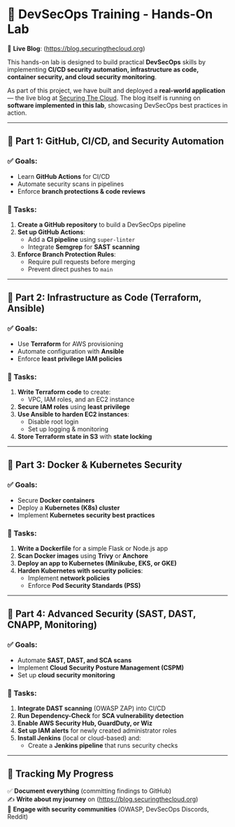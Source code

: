 # 🚀 DevSecOps Training - Hands-On Lab  
🔗 **Live Blog**: (https://blog.securingthecloud.org)  

This hands-on lab is designed to build practical **DevSecOps** skills by implementing **CI/CD security automation, infrastructure as code, container security, and cloud security monitoring**.  

As part of this project, we have built and deployed a **real-world application**— the live blog at [Securing The Cloud](https://blog.securingthecloud.org). The blog itself is running on **software implemented in this lab**, showcasing DevSecOps best practices in action.  

---

## 📌 Part 1: GitHub, CI/CD, and Security Automation  
### ✅ Goals:
- Learn **GitHub Actions** for CI/CD  
- Automate security scans in pipelines  
- Enforce **branch protections & code reviews**  

### 🔨 Tasks:
1. **Create a GitHub repository** to build a DevSecOps pipeline  
2. **Set up GitHub Actions**:
   - Add a **CI pipeline** using `super-linter`  
   - Integrate **Semgrep** for **SAST scanning**  
3. **Enforce Branch Protection Rules**:
   - Require pull requests before merging  
   - Prevent direct pushes to `main`  
 

---

## 📌 Part 2: Infrastructure as Code (Terraform, Ansible)  
### ✅ Goals:
- Use **Terraform** for AWS provisioning  
- Automate configuration with **Ansible**  
- Enforce **least privilege IAM policies**  

### 🔨 Tasks:
1. **Write Terraform code** to create:
   - VPC, IAM roles, and an EC2 instance  
2. **Secure IAM roles** using **least privilege**  
3. **Use Ansible to harden EC2 instances**:
   - Disable root login  
   - Set up logging & monitoring  
4. **Store Terraform state in S3** with **state locking**  

---

## 📌 Part 3: Docker & Kubernetes Security  
### ✅ Goals:
- Secure **Docker containers**  
- Deploy a **Kubernetes (K8s) cluster**  
- Implement **Kubernetes security best practices**  

### 🔨 Tasks:
1. **Write a Dockerfile** for a simple Flask or Node.js app  
2. **Scan Docker images** using **Trivy** or **Anchore**  
3. **Deploy an app to Kubernetes (Minikube, EKS, or GKE)**  
4. **Harden Kubernetes with security policies**:
   - Implement **network policies**  
   - Enforce **Pod Security Standards (PSS)**  

---

## 📌 Part 4: Advanced Security (SAST, DAST, CNAPP, Monitoring)  
### ✅ Goals:
- Automate **SAST, DAST, and SCA scans**  
- Implement **Cloud Security Posture Management (CSPM)**  
- Set up **cloud security monitoring**  

### 🔨 Tasks:
1. **Integrate DAST scanning** (OWASP ZAP) into CI/CD  
2. **Run Dependency-Check** for **SCA vulnerability detection**  
3. **Enable AWS Security Hub, GuardDuty, or Wiz**  
4. **Set up IAM alerts** for newly created administrator roles  
5. **Install Jenkins** (local or cloud-based) and:
   - Create a **Jenkins pipeline** that runs security checks 

---

## 🚀 Tracking My Progress  
✅ **Document everything** (committing findings to GitHub)  
✍️ **Write about my journey** on (https://blog.securingthecloud.org)  
🤝 **Engage with security communities** (OWASP, DevSecOps Discords, Reddit)  
